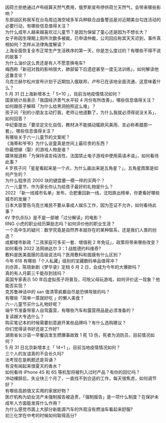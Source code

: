 因荷兰拒绝通过卢布结算天然气费用，俄罗斯宣布停供荷兰天然气，会带来哪些影响？  
东部战区称我军在台岛周边海空域多军兵种联合战备警巡是对近期美台勾连活动的必要行动，有哪些信息值得关注？  
为什么成年人越来越喜欢过儿童节？是因为保留了童心还是因为不想长大？  
女子称因生理期上厕所次数多被裁，已申请仲裁，公司回应称其天天迟到，事件真相如何？怎样从法律角度解读？  
上海全面恢复全市正常生产生活秩序的第一天，你是怎么度过的？有哪些不得不说的故事？  
为什么油价这么贵还是有人不愿意换电车?  
梅西称「新冠对我的影响很大，肺部留下后遗症甚至一度无法训练」，如何解读他这番言论？  
乌克兰赫尔松州宣布计划于近期加入俄联邦，卢布已在该地全面流通，这意味着什么？  
5 月 31 日上海新增本土「 5+10 」，目前当地疫情情况如何？  
国家统计局表示「我国经济景气水平较 4 月份有所改善」，哪些信息值得关注？  
如何跟孩子解释「为什么给黑洞拍照这么难」？  
孩子问「别的小朋友主动打我，老师让他道歉了，为什么我就必须得说没关系」，如何回答？  
中纪委提出「要坚定文化自信，教材决不能搞动辄欧风美雨、言必称希腊那一套」，哪些信息值得关注？  
有哪些关于六一儿童节的文案呢？  
《海蒂和爷爷》为什么说童真是世间上最珍贵的东西？  
你最想嫁（娶）的游戏人物是谁？  
媒体报道称「为保持语言纯洁性，法国禁止电子游戏中使用英语术语」，如何看待此事？  
4 岁孩子问「星星看起来是一个点，为什么画出来是五角星？」，五角星图案是如何产生的？  
为什么程序员 2000 块的键盘要一模一样的买两个？  
六一儿童节，作为家长你认为给孩子最好的礼物是什么？  
2022 「新一线城市名单」发布，合肥重回新一线，沈阳跌出榜单，你更看好哪些城市的发展？  
日本大臣警告乌克兰难民不要从事成人娱乐工作，因为签证不允许，如何看待此事？  
《V 字仇杀队》是不是一部被「过分解读」的电影？  
RNG 小虎的职业经历算励志吗？如何评价他的职业生涯？  
一个高中生的疑问：数学究竟是自然界本就存在的某种联系，还是我们人类的创造？  
成都楼市新政「二孩家庭可多买一套、增值税 2 年免征」，政策将带来哪些改变？  
如何看待 2022 法网纳达尔 3：1 战胜德约科维奇?  
敷料是医美面膜的高级说法吗？医用敷料和面膜有什么区别？  
今年 618 有哪些「个人私藏」级别的宝藏数码单品值得冲？  
刘亦菲，陈晓新剧《梦华录》定档 6 月 2 日，会成为今年的大爆款吗？  
真的有人月薪三千能存到钱吗？  
英国专家表示 50 年后虚拟孩子将普及，可陪父母玩游戏，如何评价这一现象？他能否实现？  
克苏鲁神话中的 san 值清零疯癫自尽是恐惧导致的吗？  
有哪些「简单一蒸就好吃 」的懒人美食？  
六一儿童节买什么礼物好呢？  
端午节准备带家人自驾露营，有哪些汽车和露营用品是必须准备的？  
复读跟大专选什么？  
购买笔记本的时候需要刻意避开某些品牌吗？有什么选购建议？  
你们觉得读书好还是工作好?  
湖南省长沙县一早餐店发生燃爆事故致 1 死 13 伤，死者为消防员，目前情况如何？  
5 月 31 日北京新增本土「 14+1 」，目前当地疫情情况如何？  
三个人的友谊真的不会长久吗?  
法考现在是刷题还是背诵？  
有没有闻起来很夏天的香水？  
如何看待 iPhone 4S 和 6S 等机型将被列入过时产品？有你的回忆吗？  
冲动裸辞后，失业快三个月了，一直找不到合适的工作，每天很焦虑，如何调节好？  
有哪些高颜值又实用的家居好物？  
医疗机构为幼女流产未强制报告被追责，「强制报告」是一项什么制度？在保护未成年人方面能发挥什么作用？  
为什么感觉市面上大部分新能源汽车的外观没有燃油车看起来舒服?  
初三化学在中考的时候如何取得高分?  
